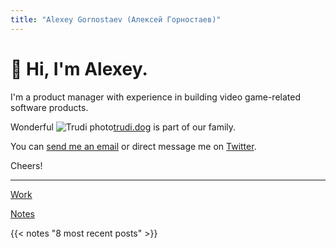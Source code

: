 ```yaml
---
title: "Alexey Gornostaev (Алексей Горностаев)"
---
```


# 👋 Hi, I'm Alexey. 

I'm a product manager with experience in building video game-related software products. 

Wonderful ![Trudi photo](/img/trudi.jpg)[trudi.dog](http://trudi.dog) is part of our family.

You can [send me an email](mailto:alex.gornostaev@gmail.com) or direct message me on [Twitter](https://twitter.com/#!/accujazz).

Cheers!

---

[Work](/work)

[Notes](/posts)

{{< notes "8 most recent posts" >}}